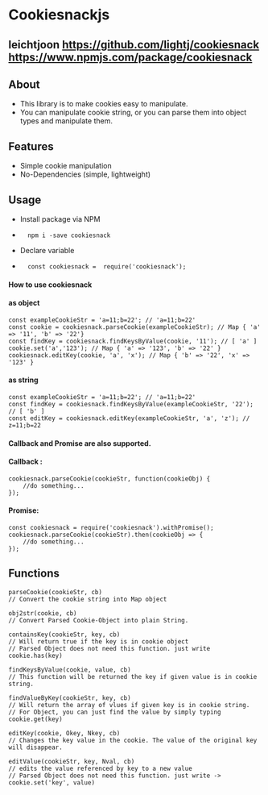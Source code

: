 # Cookiesnackjs
## leichtjoon https://github.com/lightj/cookiesnack https://www.npmjs.com/package/cookiesnack
## About
- This library is to make cookies easy to manipulate.
- You can manipulate cookie string, or you can parse them into object types and manipulate them.

## Features
 - Simple cookie manipulation
 - No-Dependencies (simple, lightweight)

## Usage
- Install package via NPM
-       npm i -save cookiesnack
- Declare variable
-       const cookiesnack =  require('cookiesnack');

#### How to use cookiesnack
#### as object
    const exampleCookieStr = 'a=11;b=22'; // 'a=11;b=22'
    const cookie = cookiesnack.parseCookie(exampleCookieStr); // Map { 'a' => '11', 'b' => '22'}
    const findKey = cookiesnack.findKeysByValue(cookie, '11'); // [ 'a' ]
    cookie.set('a','123'); // Map { 'a' => '123', 'b' => '22' }
    cookiesnack.editKey(cookie, 'a', 'x'); // Map { 'b' => '22', 'x' => '123' }
#### as string
    const exampleCookieStr = 'a=11;b=22'; // 'a=11;b=22'
    const findKey = cookiesnack.findKeysByValue(exampleCookieStr, '22'); // [ 'b' ]
    const editKey = cookiesnack.editKey(exampleCookieStr, 'a', 'z'); // z=11;b=22
#### Callback and Promise are also supported.
#### Callback :
    cookiesnack.parseCookie(cookieStr, function(cookieObj) {
        //do something...
    });
#### Promise:
    const cookiesnack = require('cookiesnack').withPromise();
    cookiesnack.parseCookie(cookieStr).then(cookieObj => {
        //do something...
    });


## Functions
    parseCookie(cookieStr, cb)
    // Convert the cookie string into Map object

    obj2str(cookie, cb)
    // Convert Parsed Cookie-Object into plain String.

    containsKey(cookieStr, key, cb)
    // Will return true if the key is in cookie object
    // Parsed Object does not need this function. just write cookie.has(key)

    findKeysByValue(cookie, value, cb)
    // This function will be returned the key if given value is in cookie string.

    findValueByKey(cookieStr, key, cb)
    // Will return the array of vlues if given key is in cookie string.
    // For Object, you can just find the value by simply typing cookie.get(key)

    editKey(cookie, Okey, Nkey, cb)
    // Changes the key value in the cookie. The value of the original key will disappear.

    editValue(cookieStr, key, Nval, cb)
    // edits the value referenced by key to a new value
    // Parsed Object does not need this function. just write -> cookie.set('key', value)

